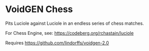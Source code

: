 # VoidGEN Chess
Pits Luciole against Luciole in an endless series of chess matches.

For Chess Engine, see: https://codeberg.org/rchastain/luciole

Requires https://github.com/lindorffs/voidgen-2.0
